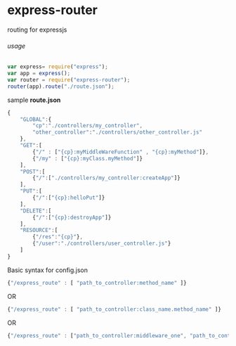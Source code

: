 express-router
==============

routing for expressjs

###### usage

```javascript
var express= require("express");
var app = express();
var router = require("express-router");
router(app).route("./route.json");

```

sample <b> route.json </b>

```javascript
{
    "GLOBAL":{
    	"cp":"./controllers/my_controller",
		"other_controller":"./controllers/other_controller.js"
	},
	"GET":[
		{"/" : ["{cp}:myMiddleWareFunction" , "{cp}:myMethod"]},
		{"/my" : ["{cp}:myClass.myMethod"]}
	],
	"POST":[
		{"/":["./controllers/my_controller:createApp"]}
	],
	"PUT":[
		{"/":["{cp}:helloPut"]}
	],
	"DELETE":[
		{"/":["{cp}:destroyApp"]}
	],
	"RESOURCE":[
		{"/res":"{cp}"},
        {"/user":"./controllers/user_controller.js"}
	]
}

```

Basic syntax for config.json

```javascript
{"/express_route" : [ "path_to_controller:method_name" ]}
```
OR
```javascript
{"/express_route" : [ "path_to_controller:class_name.method_name" ]}
```
OR

```javascript
{"/express_route" : ["path_to_controller:middleware_one", "path_to_controller:middleware_two", "path_to_controller:method_name" ]}
```

